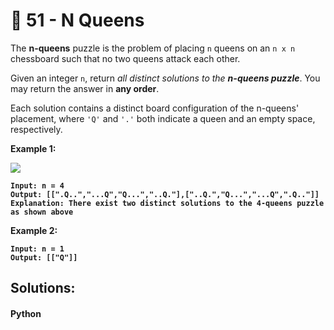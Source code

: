 # 🍞 51 - N Queens

The **n-queens** puzzle is the problem of placing `n` queens on an `n x n` chessboard such that no two queens attack each other.

Given an integer `n`, return _all distinct solutions to the **n-queens puzzle**_. You may return the answer in **any order**.

Each solution contains a distinct board configuration of the n-queens' placement, where `'Q'` and `'.'` both indicate a queen and an empty space, respectively.

**Example 1:**

![](https://assets.leetcode.com/uploads/2020/11/13/queens.jpg)

<pre><code><strong>Input: n = 4
</strong><strong>Output: [[".Q..","...Q","Q...","..Q."],["..Q.","Q...","...Q",".Q.."]]
</strong><strong>Explanation: There exist two distinct solutions to the 4-queens puzzle as shown above
</strong></code></pre>

**Example 2:**

<pre><code><strong>Input: n = 1
</strong><strong>Output: [["Q"]]
</strong></code></pre>

## Solutions:

#### Python





